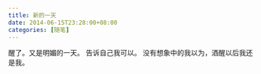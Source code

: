 ```yaml
---
title: 新的一天
date: 2014-06-15T23:28:00+08:00
categories: [随笔]
---
```


醒了。又是明媚的一天。
告诉自己我可以。
没有想象中的我以为，酒醒以后我还是我。
